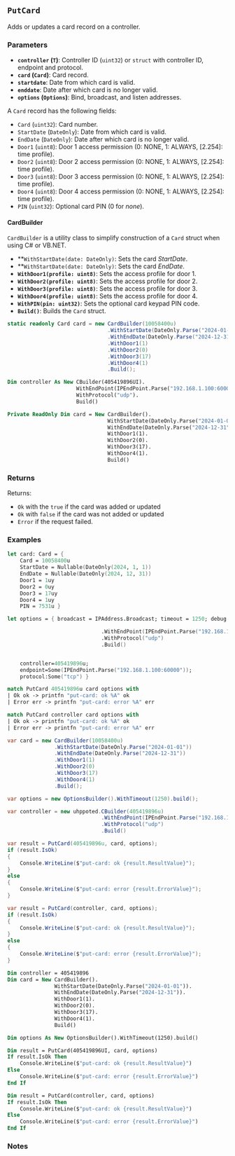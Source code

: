 ## `PutCard`

Adds or updates a card record on a controller.

### Parameters
- **`controller` (`T`)**: Controller ID (`uint32`) or `struct` with controller ID, endpoint and protocol.
- **`card` (`Card`)**: Card record.
- **`startdate`**: Date from which card is valid.
- **`enddate`**: Date after which card is no longer valid.
- **`options` (`Options`)**: Bind, broadcast, and listen addresses.

A `Card` record has the following fields:
  - `Card` (`uint32`): Card number.
  - `StartDate` (`DateOnly`): Date from which card is valid.
  - `EndDate` (`DateOnly`): Date after which card is no longer valid.
  - `Door1` (`uint8`): Door 1 access permission (0: NONE, 1: ALWAYS, [2.254]: time profile).
  - `Door2` (`uint8`): Door 2 access permission (0: NONE, 1: ALWAYS, [2.254]: time profile).
  - `Door3` (`uint8`): Door 3 access permission (0: NONE, 1: ALWAYS, [2.254]: time profile).
  - `Door4` (`uint8`): Door 4 access permission (0: NONE, 1: ALWAYS, [2.254]: time profile).
  - `PIN` (`uint32`): Optional card PIN (0 for _none_).

#### CardBuilder

`CardBuilder` is a utility class to simplify construction of a `Card` struct when using C# or VB.NET.

- **`WithStartDate(date: DateOnly)`: Sets the card _StartDate_.
- **`WithStartDate(date: DateOnly)`: Sets the card _EndDate_.
- **`WithDoor1(profile: uint8)`**: Sets the access profile for door 1.
- **`WithDoor2(profile: uint8)`**: Sets the access profile for door 2.
- **`WithDoor3(profile: uint8)`**: Sets the access profile for door 3.
- **`WithDoor4(profile: uint8)`**: Sets the access profile for door 4.
- **`WithPIN(pin: uint32)`**: Sets the optional card keypad PIN code.
- **`Build()`**: Builds the `Card` struct.

```csharp
static readonly Card card = new CardBuilder(10058400u)
                                .WithStartDate(DateOnly.Parse("2024-01-01"))
                                .WithEndDate(DateOnly.Parse("2024-12-31"))
                                .WithDoor1(1)
                                .WithDoor2(0)
                                .WithDoor3(17)
                                .WithDoor4(1)
                                .Build();
```

```vb
Dim controller As New CBuilder(405419896UI).
                      WithEndPoint(IPEndPoint.Parse("192.168.1.100:60000")).
                      WithProtocol("udp").
                      Build()

Private ReadOnly Dim card = New CardBuilder().
                                WithStartDate(DateOnly.Parse("2024-01-01")).
                                WithEndDate(DateOnly.Parse("2024-12-31")).
                                WithDoor1(1).
                                WithDoor2(0).
                                WithDoor3(17).
                                WithDoor4(1).
                                Build()
```


### Returns

Returns:
- `Ok` with the `true` if the card was added or updated
- `Ok` with `false` if the card was not added or updated
- `Error` if the request failed.

### Examples

```fsharp
let card: Card = {
    Card = 10058400u
    StartDate = Nullable(DateOnly(2024, 1, 1))
    EndDate = Nullable(DateOnly(2024, 12, 31))
    Door1 = 1uy
    Door2 = 0uy
    Door3 = 17uy
    Door4 = 1uy
    PIN = 7531u }

let options = { broadcast = IPAddress.Broadcast; timeout = 1250; debug = true }

                              .WithEndPoint(IPEndPoint.Parse("192.168.1.100:60000"))
                              .WithProtocol("udp")
                              .Build()


    controller=405419896u; 
    endpoint=Some(IPEndPoint.Parse("192.168.1.100:60000")); 
    protocol:Some("tcp") }

match PutCard 405419896u card options with
| Ok ok -> printfn "put-card: ok %A" ok
| Error err -> printfn "put-card: error %A" err

match PutCard controller card options with
| Ok ok -> printfn "put-card: ok %A" ok
| Error err -> printfn "put-card: error %A" err
```

```csharp
var card = new CardBuilder(10058400u)
               .WithStartDate(DateOnly.Parse("2024-01-01"))
               .WithEndDate(DateOnly.Parse("2024-12-31"))
               .WithDoor1(1)
               .WithDoor2(0)
               .WithDoor3(17)
               .WithDoor4(1)
               .Build();

var options = new OptionsBuilder().WithTimeout(1250).build();

var controller = new uhppoted.CBuilder(405419896u)
                              .WithEndPoint(IPEndPoint.Parse("192.168.1.100:60000"))
                              .WithProtocol("udp")
                              .Build()

var result = PutCard(405419896u, card, options);
if (result.IsOk)
{
    Console.WriteLine($"put-card: ok {result.ResultValue}");
}
else
{
    Console.WriteLine($"put-card: error {result.ErrorValue}");
}

var result = PutCard(controller, card, options);
if (result.IsOk)
{
    Console.WriteLine($"put-card: ok {result.ResultValue}");
}
else
{
    Console.WriteLine($"put-card: error {result.ErrorValue}");
}
```

```vb
Dim controller = 405419896
Dim card = New CardBuilder().
               WithStartDate(DateOnly.Parse("2024-01-01")).
               WithEndDate(DateOnly.Parse("2024-12-31")).
               WithDoor1(1).
               WithDoor2(0).
               WithDoor3(17).
               WithDoor4(1).
               Build()

Dim options As New OptionsBuilder().WithTimeout(1250).build()

Dim result = PutCard(405419896UI, card, options)
If result.IsOk Then
    Console.WriteLine($"put-card: ok {result.ResultValue}")
Else
    Console.WriteLine($"put-card: error {result.ErrorValue}")
End If

Dim result = PutCard(controller, card, options)
If result.IsOk Then
    Console.WriteLine($"put-card: ok {result.ResultValue}")
Else
    Console.WriteLine($"put-card: error {result.ErrorValue}")
End If
```

### Notes
